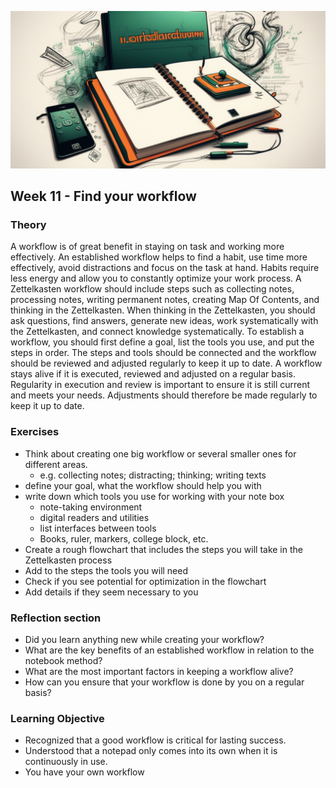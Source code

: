 ![Workflow](images/woche11.png)

## Week 11 - Find your workflow

### Theory
A workflow is of great benefit in staying on task and working more effectively. An established workflow helps to find a habit, use time more effectively, avoid distractions and focus on the task at hand. Habits require less energy and allow you to constantly optimize your work process. A Zettelkasten workflow should include steps such as collecting notes, processing notes, writing permanent notes, creating Map Of Contents, and thinking in the Zettelkasten. When thinking in the Zettelkasten, you should ask questions, find answers, generate new ideas, work systematically with the Zettelkasten, and connect knowledge systematically. To establish a workflow, you should first define a goal, list the tools you use, and put the steps in order. The steps and tools should be connected and the workflow should be reviewed and adjusted regularly to keep it up to date. A workflow stays alive if it is executed, reviewed and adjusted on a regular basis. Regularity in execution and review is important to ensure it is still current and meets your needs. Adjustments should therefore be made regularly to keep it up to date.


### Exercises
- Think about creating one big workflow or several smaller ones for different areas.
	- e.g. collecting notes; distracting; thinking; writing texts
- define your goal, what the workflow should help you with
- write down which tools you use for working with your note box
	- note-taking environment
	- digital readers and utilities
	- list interfaces between tools
	- Books, ruler, markers, college block, etc.
- Create a rough flowchart that includes the steps you will take in the Zettelkasten process
- Add to the steps the tools you will need
- Check if you see potential for optimization in the flowchart
- Add details if they seem necessary to you

### Reflection section
- Did you learn anything new while creating your workflow?
- What are the key benefits of an established workflow in relation to the notebook method?
- What are the most important factors in keeping a workflow alive?
- How can you ensure that your workflow is done by you on a regular basis?

### Learning Objective
- Recognized that a good workflow is critical for lasting success.
- Understood that a notepad only comes into its own when it is continuously in use.
- You have your own workflow
